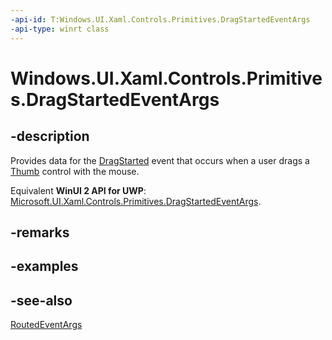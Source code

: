 ```yaml
---
-api-id: T:Windows.UI.Xaml.Controls.Primitives.DragStartedEventArgs
-api-type: winrt class
---
```


<!-- Class syntax.
public class DragStartedEventArgs : Windows.UI.Xaml.RoutedEventArgs, Windows.UI.Xaml.Controls.Primitives.IDragStartedEventArgs
-->

# Windows.UI.Xaml.Controls.Primitives.DragStartedEventArgs

## -description
Provides data for the [DragStarted](thumb_dragstarted.md) event that occurs when a user drags a [Thumb](thumb.md) control with the mouse.

Equivalent **WinUI 2 API for UWP**: [Microsoft.UI.Xaml.Controls.Primitives.DragStartedEventArgs](/windows/winui/api/microsoft.ui.xaml.controls.primitives.dragstartedeventargs).

## -remarks

## -examples

## -see-also
[RoutedEventArgs](../windows.ui.xaml/routedeventargs.md)
